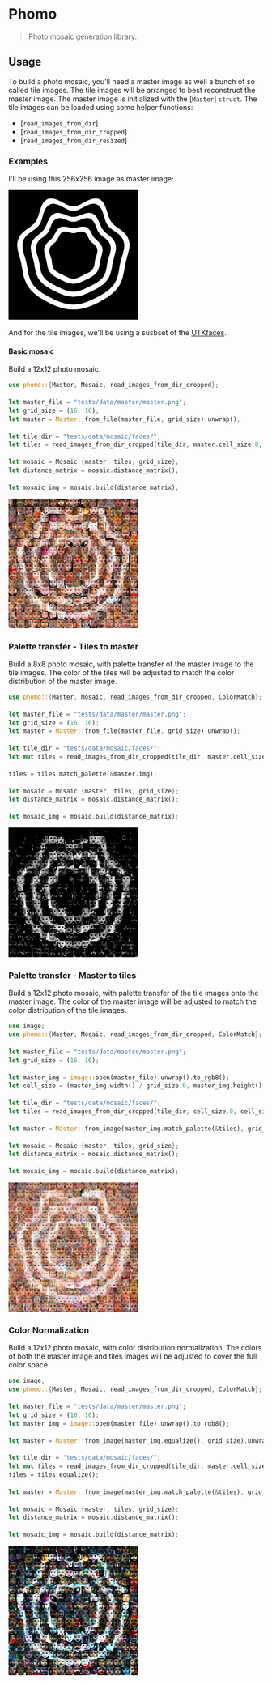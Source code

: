 # Phomo

> Photo mosaic generation library.

## Usage

To build a photo mosaic, you'll need a master image as well a bunch of so called tile images. The tile images will be arranged to best reconstruct the master image.
The master image is initialized with the [`Master`] `struct`.
The tile images can be loaded using some helper functions:

- [`read_images_from_dir`]
- [`read_images_from_dir_cropped`]
- [`read_images_from_dir_resized`]

### Examples

I'll be using this 256x256 image as master image:

<img src="https://raw.githubusercontent.com/loiccoyle/phomo-rs/refs/heads/main/phomo/tests/data/master/master.png" alt="master.png" width="256" />

And for the tile images, we'll be using a susbset of the [UTKfaces](https://susanqq.github.io/UTKFace/).

#### Basic mosaic

Build a 12x12 photo mosaic.

```rust
use phomo::{Master, Mosaic, read_images_from_dir_cropped};

let master_file = "tests/data/master/master.png";
let grid_size = (16, 16);
let master = Master::from_file(master_file, grid_size).unwrap();

let tile_dir = "tests/data/mosaic/faces/";
let tiles = read_images_from_dir_cropped(tile_dir, master.cell_size.0, master.cell_size.1).unwrap();

let mosaic = Mosaic {master, tiles, grid_size};
let distance_matrix = mosaic.distance_matrix();

let mosaic_img = mosaic.build(distance_matrix);
```

<img src="https://raw.githubusercontent.com/loiccoyle/phomo-rs/refs/heads/main/phomo/tests/data/mosaic/mosaic_16_16.png" alt="mosaic.png" width="256" />

### Palette transfer - Tiles to master

Build a 8x8 photo mosaic, with palette transfer of the master image to the tile images. The color of the tiles will be adjusted to match the color distribution of the master image.

```rust
use phomo::{Master, Mosaic, read_images_from_dir_cropped, ColorMatch};

let master_file = "tests/data/master/master.png";
let grid_size = (16, 16);
let master = Master::from_file(master_file, grid_size).unwrap();

let tile_dir = "tests/data/mosaic/faces/";
let mut tiles = read_images_from_dir_cropped(tile_dir, master.cell_size.0, master.cell_size.1).unwrap();

tiles = tiles.match_palette(&master.img);

let mosaic = Mosaic {master, tiles, grid_size};
let distance_matrix = mosaic.distance_matrix();

let mosaic_img = mosaic.build(distance_matrix);
```

<img src="https://raw.githubusercontent.com/loiccoyle/phomo-rs/refs/heads/main/phomo/tests/data/mosaic/mosaic_16_16_match_tiles_to_master.png" alt="mosaic.png" width="256" />

### Palette transfer - Master to tiles

Build a 12x12 photo mosaic, with palette transfer of the tile images onto the master image. The color of the master image will be adjusted to match the color distribution of the tile images.

```rust
use image;
use phomo::{Master, Mosaic, read_images_from_dir_cropped, ColorMatch};

let master_file = "tests/data/master/master.png";
let grid_size = (16, 16);

let master_img = image::open(master_file).unwrap().to_rgb8();
let cell_size = (master_img.width() / grid_size.0, master_img.height() / grid_size.1);

let tile_dir = "tests/data/mosaic/faces/";
let tiles = read_images_from_dir_cropped(tile_dir, cell_size.0, cell_size.1).unwrap();

let master = Master::from_image(master_img.match_palette(&tiles), grid_size).unwrap();

let mosaic = Mosaic {master, tiles, grid_size};
let distance_matrix = mosaic.distance_matrix();

let mosaic_img = mosaic.build(distance_matrix);
```

<img src="https://raw.githubusercontent.com/loiccoyle/phomo-rs/refs/heads/main/phomo/tests/data/mosaic/mosaic_16_16_match_master_to_tiles.png" alt="mosaic.png" width="256" />

### Color Normalization

Build a 12x12 photo mosaic, with color distribution normalization. The colors of both the master image and tiles images will be adjusted to cover the full color space.

```rust
use image;
use phomo::{Master, Mosaic, read_images_from_dir_cropped, ColorMatch};

let master_file = "tests/data/master/master.png";
let grid_size = (16, 16);
let master_img = image::open(master_file).unwrap().to_rgb8();

let master = Master::from_image(master_img.equalize(), grid_size).unwrap();

let tile_dir = "tests/data/mosaic/faces/";
let mut tiles = read_images_from_dir_cropped(tile_dir, master.cell_size.0, master.cell_size.1).unwrap();
tiles = tiles.equalize();

let master = Master::from_image(master_img.match_palette(&tiles), grid_size).unwrap();

let mosaic = Mosaic {master, tiles, grid_size};
let distance_matrix = mosaic.distance_matrix();

let mosaic_img = mosaic.build(distance_matrix);
```

<img src="https://raw.githubusercontent.com/loiccoyle/phomo-rs/refs/heads/main/phomo/tests/data/mosaic/mosaic_16_16_equalized.png" alt="mosaic.png" width="256" />
